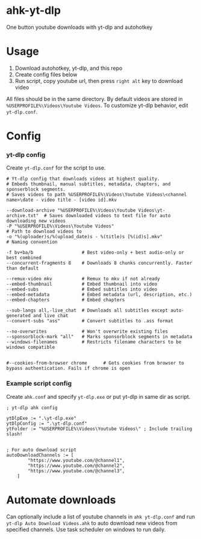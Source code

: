 # ahk-yt-dlp
One button youtube downloads with yt-dlp and autohotkey

# Usage
1. Download autohotkey, yt-dlp, and this repo
2. Create config files below
3. Run script, copy youtube url, then press `right alt` key to download video

All files should be in the same directory.
By default videos are stored in `%USERPROFILE%\Videos\Youtube Videos`. To customize yt-dlp behavior, edit `yt-dlp.conf`.

# Config

### yt-dlp config

Create `yt-dlp.conf` for the script to use.

```
# Yt-dlp config that downloads videos at highest quality.
# Embeds thumbnail, manual subtitles, metadata, chapters, and sponserblock segments.
# Saves videos to path %USERPROFILE%\Videos\Youtube Videos\<channel name>\date - video title - [video id].mkv

--download-archive "%USERPROFILE%\Videos\Youtube Videos\yt-archive.txt"  # Saves downloaded videos to text file for auto downloading new videos
-P "%USERPROFILE%\Videos\Youtube Videos"                                 # Path to download videos to
-o "%(uploader)s/%(upload_date)s - %(title)s [%(id)s].mkv"               # Naming convention

-f bv+ba/b                  # Best video-only + best audio-only or best combined
--concurrent-fragments 8    # Downloads 8 chunks concurrently. Faster than default

--remux-video mkv           # Remux to mkv if not already
--embed-thumbnail           # Embed thumbnail into video
--embed-subs                # Embed subtitles into video
--embed-metadata            # Embed metadata (url, description, etc.)
--embed-chapters            # Embed chapters

--sub-langs all,-live_chat  # Downloads all subtitles except auto-generated and live chat
--convert-subs "ass"        # Convert subtitles to .ass format

--no-overwrites             # Won't overwrite existing files
--sponsorblock-mark "all"   # Marks sponsorblock segments in metadata
--windows-filenames         # Restricts filename characters to be windows compatible


#--cookies-from-browser chrome      # Gets cookies from browser to bypass authentication. Fails if chrome is open
```

### Example script config

Create `ahk.conf` and specify `yt-dlp.exe` or put yt-dlp in same dir as script.

```ahk
; yt-dlp ahk config

ytDlpExe := ".\yt-dlp.exe"
ytDlpConfig := ".\yt-dlp.conf"
ytFolder := "%USERPROFILE%\Videos\Youtube Videos\" ; Include trailing slash!


; For auto download script
autoDownloadChannels := [
        "https://www.youtube.com/@channel1",
        "https://www.youtube.com/@channel2",
        "https://www.youtube.com/@channel3",
    ]
```

# Automate downloads

Can optionally include a list of youtube channels in `ahk yt-dlp.conf` and run `yt-dlp Auto Download Videos.ahk` to auto download new videos from specified channels. Use task scheduler on windows to run daily.

